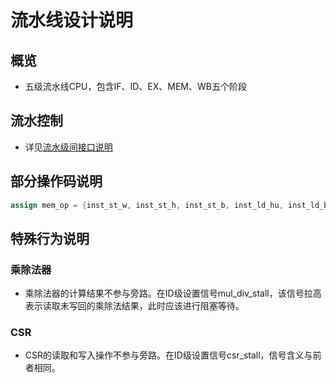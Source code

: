 # 流水线设计说明

## 概览
- 五级流水线CPU，包含IF、ID、EX、MEM、WB五个阶段

## 流水控制
- 详见[流水级间接口说明](../INTERFACE.md#流水级间接口说明)

## 部分操作码说明
```verilog
assign mem_op = {inst_st_w, inst_st_h, inst_st_b, inst_ld_hu, inst_ld_bu, inst_ld_w, inst_ld_h, inst_ld_b};
```

## 特殊行为说明

### 乘除法器
- 乘除法器的计算结果不参与旁路。在ID级设置信号mul_div_stall，该信号拉高表示读取未写回的乘除法结果，此时应该进行阻塞等待。

### CSR
- CSR的读取和写入操作不参与旁路。在ID级设置信号csr_stall，信号含义与前者相同。